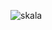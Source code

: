 ![skala](https://github.com/Artyoom2/projects-scala/assets/168023121/645711a5-ebd0-48ba-ae43-e11ef4e82f15)
